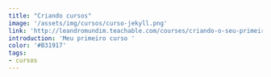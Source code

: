```yaml
---
title: "Criando cursos"
image: '/assets/img/cursos/curso-jekyll.png'
link: 'http://leandromundim.teachable.com/courses/criando-o-seu-primeiro-curso-no-teachable'
introduction: 'Meu primeiro curso '
color: '#B31917'
tags:
- cursos
---
```

